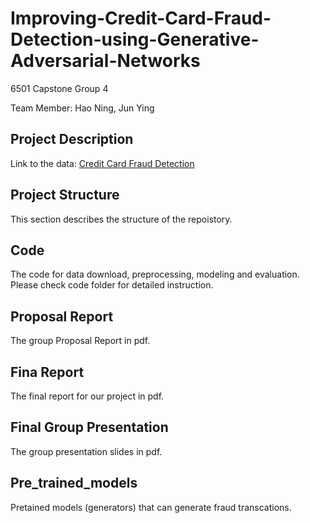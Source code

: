 # Improving-Credit-Card-Fraud-Detection-using-Generative-Adversarial-Networks
6501 Capstone Group 4 

Team Member: Hao Ning, Jun Ying

## Project Description
Link to the data:  <a href="https://www.kaggle.com/mlg-ulb/creditcardfraud">Credit Card Fraud Detection</a>  
 

## Project Structure
This section describes the structure of the repoistory.

## Code
The code for data download, preprocessing, modeling and evaluation.  
Please check code folder for detailed instruction.   

## Proposal Report
The group Proposal Report in pdf. 

## Fina Report
The final report for our project in pdf.

## Final Group Presentation
The group presentation slides in pdf.  

## Pre_trained_models
Pretained models (generators) that can generate fraud transcations.
